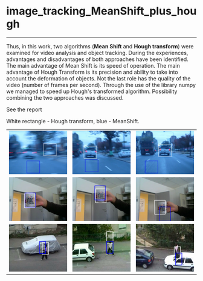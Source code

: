 # image_tracking_MeanShift_plus_hough
---


Thus, in this work, two algorithms (**Mean Shift** and **Hough transform**)
were examined for video analysis and object tracking. During the
experiences, advantages and disadvantages of both approaches have been identified. 
The main advantage of Mean Shift is its speed of operation. The
main advantage of Hough Transform is its precision and ability to
take into account the deformation of objects. Not the last role has the quality of
the video (number of frames per second). Through the use of the library
numpy we managed to speed up Hough's transformed algorithm. Possibility
combining the two approaches was discussed.


See the report

White rectangle - Hough transform, blue - MeanShift.

|         |            |   |
| ------------- |:-------------:| -----:|
|![Video_VOT-Car1](/img_res/h_Video_VOT-Car_Frame_150.png)|![Video_VOT-Car2](/img_res/h_Video_VOT-Car_Frame_200.png) | ![Video_VOT-Car3](/img_res/h_Video_VOT-Car_Frame_250.png) |
|![Video_Antoine_Mug1](/img_res/h_Video_Antoine_Mug_Frame_1.png)|![Video_Antoine_Mug2](/img_res/h_Video_Antoine_Mug_Frame_25.png) | ![Video_Antoine_Mug3](/img_res/h_Video_Antoine_Mug_Frame_50.png) |
|![Video_VOT-Woman1](/img_res/h_Video_VOT-Woman_Frame_1.png)|![Video_VOT-Woman2](/img_res/h_Video_VOT-Woman_Frame_75.png) | ![Video_VOT-Woman3](/img_res/h_Video_VOT-Woman_Frame_150.png) |

